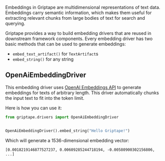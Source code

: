 Embeddings in Griptape are multidimensional representations of text data. Embeddings carry semantic information, which makes them useful for extracting relevant chunks from large bodies of text for search and querying.

Griptape provides a way to build embedding drivers that are reused in downstream framework components. Every embedding driver has two basic methods that can be used to generate embeddings:

* `embed_text_artifact()` for `TextArtifact`s
* `embed_string()` for any string

## OpenAiEmbeddingDriver

This embedding driver uses [OpenAI Embeddings API](https://platform.openai.com/docs/guides/embeddings) to generate embeddings for texts of arbitrary length. This driver automatically chunks the input text to fit into the token limit.

Here is how you can use it:

```python
from griptape.drivers import OpenAiEmbeddingDriver


OpenAiEmbeddingDriver().embed_string("Hello Griptape!")
```

Which will generate a 1536-dimensional embedding vector:

```
[0.0018219146877527237, 0.00609285244718194, -0.00580900302156806, ...]
```